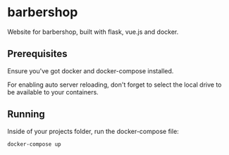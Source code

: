 # barbershop
 Website for barbershop, built with flask, vue.js and docker. 

## Prerequisites
Ensure you've got docker and docker-compose installed.

For enabling auto server reloading, don't forget to select the 
local drive to be available to your containers.

## Running

Inside of your projects folder, run the docker-compose file:
```
docker-compose up
```
